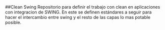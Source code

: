 ##Clean Swing
Repositorio para definir el trabajo con clean en aplicaciones con integracion de SWING.
En este se definen estándares a seguir para hacer el intercambio entre swing
y el resto de las capas lo mas potable posible.
